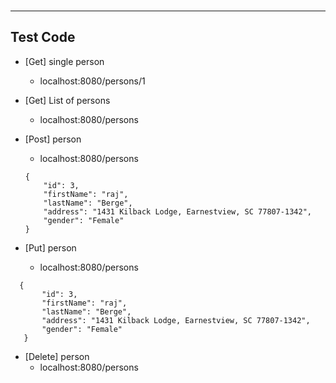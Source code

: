 ### 


--------------

## Test Code

- [Get] single person
   - localhost:8080/persons/1


- [Get] List of persons
   - localhost:8080/persons

- [Post] person
    - localhost:8080/persons
    ``` 
   {
        "id": 3,
        "firstName": "raj",
        "lastName": "Berge",
        "address": "1431 Kilback Lodge, Earnestview, SC 77807-1342",
        "gender": "Female"
    }  
  ```

- [Put] person
    - localhost:8080/persons

 ``` 
   {
        "id": 3,
        "firstName": "raj",
        "lastName": "Berge",
        "address": "1431 Kilback Lodge, Earnestview, SC 77807-1342",
        "gender": "Female"
    }  
  ```

- [Delete] person
    - localhost:8080/persons